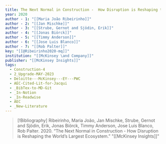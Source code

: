 ```yaml
---
title: The Next Normal in Construction -  How Disruption is Reshaping the World’s Largest Ecosystem
year: 2020
author - 1: "[[Maria João Ribeirinho]]"
author - 2: "[[Jan Mischke]]"
author - 3: "[[Strube, Gernot and Sjödin, Erik]]"
author - 4: "[[Jonas Biörck]]"
author - 5: "[[Timmy Anderson]]"
author - 6: "[[Jose Luis Blanco]]"
author - 7: "[[Rob Palter]]"
key: "[[@Ribeirinho2020-mq]]"
institution: "[[McKinsey \and Company]]"
publisher: "[[McKinsey Insights]]"
tags:
  - Construction-4
  - 2_Upgrade-MAY-2023
  - Deloitte---McKinsey---EY---PWC
  - AEC-Cited-Lit-for-Jacqui
  - _BibTex-to-MD-Git
  - _In-Notion
  - _In-Readwise
  - AEC
  - _New-Literature
---
```


> [!Bibliography]
> Ribeirinho, Maria João, Jan Mischke, Strube, Gernot and Sjödin, Erik, Jonas Biörck, Timmy Anderson, Jose Luis Blanco, Rob Palter. 2020. “The Next Normal in Construction -  How Disruption is Reshaping the World’s Largest Ecosystem.” "[[McKinsey Insights]]"